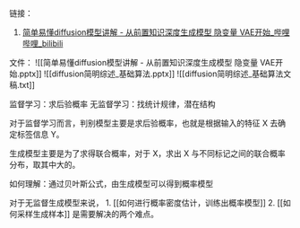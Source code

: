 链接：
1.  [简单易懂diffusion模型讲解 - 从前置知识深度生成模型 隐变量 VAE开始_哔哩哔哩_bilibili](https://www.bilibili.com/video/BV1re4y1m7gb/?spm_id_from=333.337.search-card.all.click&vd_source=e2ed568abb1e67cc88ad6275f6104534)

文件：
![[简单易懂diffusion模型讲解 - 从前置知识深度生成模型 隐变量 VAE开始.pptx]]
![[diffusion简明综述_基础算法.pptx]]
![[diffusion简明综述_基础算法文稿.txt]]


监督学习：求后验概率
无监督学习：找统计规律，潜在结构

对于监督学习而言，判别模型主要是求后验概率，也就是根据输入的特征 X 去确定标签信息 Y。

生成模型主要是为了求得联合概率，对于 X，求出 X 与不同标记之间的联合概率分布，取其中大的。


如何理解：通过贝叶斯公式，由生成模型可以得到概率模型

对于无监督生成模型来说，
	1. [[如何进行概率密度估计，训练出概率模型]]
	2. [[如何采样生成样本]]
是需要解决的两个难点。